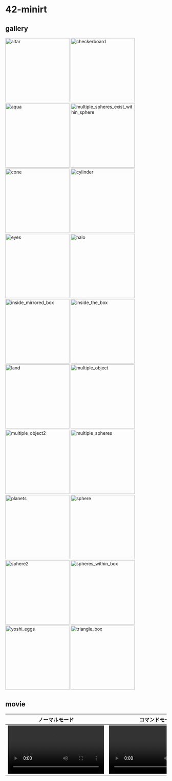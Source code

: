 # 42-minirt

## gallery
<img width="200" height="200" alt="altar" src="https://github.com/penguin2/42-minirt/assets/110877359/74521174-1aa6-4f28-9673-998b2ea24349">
<img width="200" height="200" alt="checkerboard" src="https://github.com/penguin2/42-minirt/assets/110877359/0ab98854-c348-4de2-b1ae-184f61880d61">
<img width="200" height="200" alt="aqua" src="https://github.com/penguin2/42-minirt/assets/110877359/39d86344-80ef-4b8a-a965-324484bc8730">
<img width="200" height="200" alt="multiple_spheres_exist_within_sphere" src="https://github.com/penguin2/42-minirt/assets/110877359/b63ae63c-ca02-4428-bb27-2e02972d4770">
<img width="200" height="200" alt="cone" src="https://github.com/penguin2/42-minirt/assets/110877359/03d755dd-c280-4fe0-a515-c3f8b8a812e6">
<img width="200" height="200" alt="cylinder" src="https://github.com/penguin2/42-minirt/assets/110877359/498a0fcf-8b52-414d-b4b4-2dada4ed4540">
<img width="200" height="200" alt="eyes" src="https://github.com/penguin2/42-minirt/assets/110877359/4eb2407d-0115-4a9e-88b2-51c7ab01f225">
<img width="200" height="200" alt="halo" src="https://github.com/penguin2/42-minirt/assets/110877359/15803d10-530b-4a00-ae2f-824b45daa5fa">
<img width="200" height="200" alt="inside_mirrored_box" src="https://github.com/penguin2/42-minirt/assets/110877359/962d1756-2284-4eed-8f22-6bf2f6c4511d">
<img width="200" height="200" alt="inside_the_box" src="https://github.com/penguin2/42-minirt/assets/110877359/87342bc2-3d70-49b4-b294-2f660e923459">
<img width="200" height="200" alt="land" src="https://github.com/penguin2/42-minirt/assets/110877359/2315b50f-04b8-4cbe-95a8-4ca2b7758a6f">
<img width="200" height="200" alt="multiple_object" src="https://github.com/penguin2/42-minirt/assets/110877359/d8c05f53-a1bb-4fb4-80da-833ce5691cc7">
<img width="200" height="200" alt="multiple_object2" src="https://github.com/penguin2/42-minirt/assets/110877359/55e6ca42-e3dc-4050-ab49-bd42a53e1daa">
<img width="200" height="200" alt="multiple_spheres" src="https://github.com/penguin2/42-minirt/assets/110877359/098197ae-6d83-4bda-a76f-94c8b81b6322">
<img width="200" height="200" alt="planets" src="https://github.com/penguin2/42-minirt/assets/110877359/f7e90709-9157-47d6-b38e-3816bed488a6">
<img width="200" height="200" alt="sphere" src="https://github.com/penguin2/42-minirt/assets/110877359/64942d9e-c016-4c58-98f4-71a10ecb6380">
<img width="200" height="200" alt="sphere2" src="https://github.com/penguin2/42-minirt/assets/110877359/d8a8c0ee-8fcc-4841-a8eb-6cafc3dd64ef">
<img width="200" height="200" alt="spheres_within_box" src="https://github.com/penguin2/42-minirt/assets/110877359/e195b450-8361-4c46-ba96-9ef489b873f5">
<img width="200" height="200" alt="yoshi_eggs" src="https://github.com/penguin2/42-minirt/assets/110877359/ddad27c7-0a25-40a5-98ef-a462899b80d0">
<img width="200" height="200" alt="triangle_box" src="https://github.com/penguin2/42-minirt/assets/110877359/4fe4ee83-514d-45f4-83dc-d96144cc9888">

## movie









|ノーマルモード|コマンドモード|
|:-:|:-:|
|<video src="https://github.com/penguin2/42-minirt/assets/110877359/a979446c-6323-4ef9-a4c9-d9efb94cf497">|<video src="https://github.com/penguin2/42-minirt/assets/110877359/836c9022-40c0-4292-b8c5-23e4f14e6dec">|
